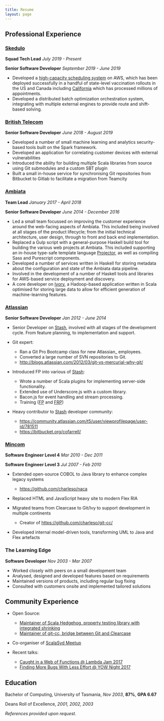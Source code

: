 ```yaml
---
title: Resume
layout: page
---
```


## Professional Experience


### [Skedulo]

[Skedulo]: https://www.skedulo.com/

**Squad Tech Lead**
*July 2019 - Present*

**Senior Software Developer**
*September 2019 - June 2019*

- Developed a [high-capacity scheduling system][HCS] on AWS, which has been
  deployed successfully in a handful of state-level vaccination rollouts in the
  US and Canada including [California][MyTurn] which has processed millions of
  appointments.
- Developed a distributed batch optimization orchestration system, integrating
  with multiple external engines to provide route and shift-based solving.

[HCS]: https://www.skedulo.com/high-capacity-scheduling
[MyTurn]: https://myturn.ca.gov


### [British Telecom][BritishTelecom]

[BritishTelecom]: https://home.bt.com/

**Senior Software Developer**
*June 2018 - August 2019*

- Developed a number of small machine learning and analytics security-based
  tools built on the Spark framework.
- Developed an application for correlating customer devices with external
  vulnerabilities
- Introduced the ability for building multiple Scala libraries from source
  using Git submodules and a custom SBT plugin
- Built a small in-house service for synchronising Git repositories from
  Bitbucket to Gitlab to facilitate a migration from Teamcity


### [Ambiata]

[Ambiata]: https://ambiata.com/

**Team Lead**
*January 2017 - April 2018*

**Senior Software Developer**
*June 2014 - December 2016*

- Led a small team focussed on improving the customer experience
  around the web-facing aspects of Ambiata. This included being involved at all
  stages of the product lifecycle; from the initial technical architecture, user design,
  through to front and back end implementation.
- Replaced a Gulp script with a general-purpose Haskell build tool for building
  the various web projects at Ambiata. This included supporting an in-house type-safe
  template language [Projector], as well as compiling Sass and Purescript components.
- Developed a number of services written in Haskell for storing metadata about the
  configuration and state of the Ambiata data pipeline.
- Involved in the development of a number of Haskell tools and libraries for AWS-based
  service deployment and discovery.
- A core developer on [Ivory], a Hadoop-based application written in Scala optimised for
  storing large data to allow for efficient generation of machine-learning features.

[Ivory]: https://speakerdeck.com/ambiata/ivory-an-introduction
[Projector]: https://github.com/ambiata/projector


### [Atlassian]

[Atlassian]: https://www.atlassian.com

**Senior Software Developer**
*Jan 2012 - June 2014*

- Senior Developer on [Stash], involved with all stages of the development cycle.
  From feature planning, to implementation and support.
- Git expert:

    + Ran a Git Pro Bootcamp class for new Atlassian_ employees.
    + Converted a large number of SVN repositories to Git.
    + <http://blogs.atlassian.com/2012/03/git-vs-mercurial-why-git/>

- Introduced FP into various of [Stash]:

    + Wrote a number of Scala plugins for implementing server-side functionality.
    + Extended use of Underscore.js with a custom library.
    + Bacon.js for event handling and stream processing.
    + Training ([FP](http://cofarrell.bitbucket.io/javafun/) and [FRP](http://cofarrell.bitbucket.io/frp/))

- Heavy contributor to [Stash] developer community:

    + <https://community.atlassian.com/t5/user/viewprofilepage/user-id/781511>
    + <https://bitbucket.org/cofarrell/>

[Stash]: https://www.atlassian.com/software/bitbucket


### [Mincom]

[Mincom]: http://www.mincom.com/

**Software Engineer Level 4**
*Mar 2010 - Dec 2011*

**Software Engineer Level 3**
*Jul 2007 - Feb 2010*

- Extended open-source COBOL to Java library to enhance complex legacy systems

    + <https://github.com/charleso/naca>

- Replaced HTML and JavaScript heavy site to modern Flex RIA
- Migrated teams from Clearcase to Git/Ivy to support development in multiple continents

    + Creator of <https://github.com/charleso/git-cc/>

- Developed internal model-driven tools, transforming UML to Java and Flex artefacts


### The Learning Edge

**Software Developer**
*Nov 2003 - Mar 2007*

- Worked closely with peers on a small development team
- Analysed, designed and developed features based on requirements
- Maintained versions of products, including regular bug fixing
- Consulted with customers onsite and implemented tailored solutions


## Community Experience

- Open Source:

  + [Maintainer of Scala Hedgehog, property testing library with integrated shrinking](https://github.com/hedgehogqa/scala-hedgehog)
  + [Maintainer of git-cc, bridge between Git and Clearcase](https://github.com/charleso/git-cc)
- Co-organiser of [ScalaSyd Meetup](http://www.meetup.com/scalasyd/)
- Recent talks:

    + [Caught in a Web of Functions @ Lambda Jam 2017](https://www.youtube.com/watch?v=WhUFaZMFt6A/)
    + [Finding More Bugs With Less Effort @ YOW Night 2017](https://www.youtube.com/watch?v=hP-VstNdFGo/)


## Education

Bachelor of Computing,  University of Tasmania, *Nov 2003*, **87%**, **GPA 6.67**

Deans Roll of Excellence, *2001, 2002, 2003*

*References provided upon request.*
